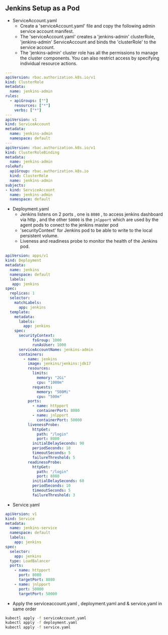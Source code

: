 ## Jenkins Setup as a Pod 
- ServiceAccount.yaml
    - Create a 'serviceAccount.yaml' file and copy the following admin service account manifest.
    - The 'serviceAccount.yaml' creates a 'jenkins-admin' clusterRole, 'jenkins-admin' ServiceAccount and binds the 'clusterRole' to the service account.
    - The 'jenkins-admin' cluster role has all the permissions to manage the cluster components. You can also restrict access by specifying individual resource actions.
```yaml
---
apiVersion: rbac.authorization.k8s.io/v1
kind: ClusterRole
metadata:
  name: jenkins-admin
rules:
  - apiGroups: [""]
    resources: ["*"]
    verbs: ["*"]
---
apiVersion: v1
kind: ServiceAccount
metadata:
  name: jenkins-admin
  namespace: default
---
apiVersion: rbac.authorization.k8s.io/v1
kind: ClusterRoleBinding
metadata:
  name: jenkins-admin
roleRef:
  apiGroup: rbac.authorization.k8s.io
  kind: ClusterRole
  name: jenkins-admin
subjects:
- kind: ServiceAccount
  name: jenkins-admin
  namespace: default
```
- Deployment.yaml
    - Jenkins listens on 2 ports , one is `8080` , to access jenkins dashboard via http , and the other `50000` is the `jnlpport` which are used by the agent pods to conect to the jenkins master pod 
    - 'securityContext' for Jenkins pod to be able to write to the local persistent volume.
    - Liveness and readiness probe to monitor the health of the Jenkins pod.
```yaml
apiVersion: apps/v1
kind: Deployment
metadata:
  name: jenkins
  namespace: default
  labels:
   app: jenkins
spec:
  replicas: 1
  selector:
    matchLabels:
      app: jenkins
  template:
    metadata:
      labels:
        app: jenkins
    spec:
      securityContext:
            fsGroup: 1000
            runAsUser: 1000
      serviceAccountName: jenkins-admin
      containers:
        - name: jenkins
          image: jenkins/jenkins:jdk17
          resources:
            limits:
              memory: "2Gi"
              cpu: "1000m"
            requests:
              memory: "500Mi"
              cpu: "500m"
          ports:
            - name: httpport
              containerPort: 8080
            - name: jnlpport
              containerPort: 50000
          livenessProbe:
            httpGet:
              path: "/login"
              port: 8080
            initialDelaySeconds: 90
            periodSeconds: 10
            timeoutSeconds: 5
            failureThreshold: 5
          readinessProbe:
            httpGet:
              path: "/login"
              port: 8080
            initialDelaySeconds: 60
            periodSeconds: 10
            timeoutSeconds: 5
            failureThreshold: 3
```
- Service.yaml
```yaml
apiVersion: v1
kind: Service
metadata:
  name: jenkins-service
  namespace: default
  labels:
    app: jenkins
spec:
  selector:
    app: jenkins
  type: LoadBalancer
  ports:
    - name: httpport
      port: 8080
      targetPort: 8080
    - name: jnlpport
      port: 50000
      targetPort: 50000
```
- Apply the serviceaccount.yaml , deployment.yaml and & service.yaml in same order
```bash
kubectl apply -f serviceAccount.yaml
kubectl apply -f deployment.yaml
kubectl apply -f service.yaml
```